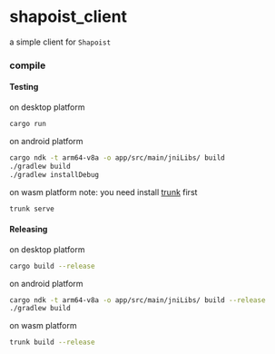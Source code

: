 # shapoist_client
a simple client for `Shapoist`

### compile

#### Testing

on desktop platform
```sh
cargo run
```
on android platform
```sh
cargo ndk -t arm64-v8a -o app/src/main/jniLibs/ build
./gradlew build
./gradlew installDebug
```
on wasm platform
note: you need install [trunk](https://trunkrs.dev/) first
```sh
trunk serve
```

#### Releasing
on desktop platform
```sh
cargo build --release
```
on android platform
```sh
cargo ndk -t arm64-v8a -o app/src/main/jniLibs/ build --release
./gradlew build
```
on wasm platform
```sh
trunk build --release
```